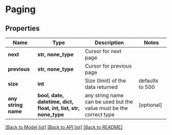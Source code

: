 # Paging


## Properties
Name | Type | Description | Notes
------------ | ------------- | ------------- | -------------
**next** | **str, none_type** | Cursor for next page | 
**previous** | **str, none_type** | Cursor for previous page | 
**size** | **int** | Size (limit) of the data returned | defaults to 500
**any string name** | **bool, date, datetime, dict, float, int, list, str, none_type** | any string name can be used but the value must be the correct type | [optional]

[[Back to Model list]](../../README.md#models) [[Back to API list]](../../README.md#available-methods) [[Back to README]](../../README.md)


